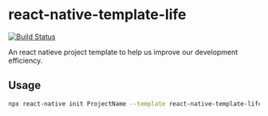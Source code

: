 # react-native-template-life

<p>
  <a href="https://travis-ci.org/hezhii/react-native-template">
    <img alt="Build Status" src="https://img.shields.io/travis/hezhii/react-native-template.svg" target="_blank" />
  </a>
</p>

An react natieve project template to help us improve our development efficiency.

## Usage

```bash
npx react-native init ProjectName --template react-native-template-life
```
